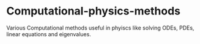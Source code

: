 # Computational-physics-methods
Various Computational methods useful in phyiscs like solving ODEs, PDEs, linear equations and eigenvalues.
